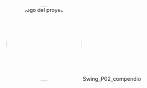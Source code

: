 <p align="center">
  <img width="200" src="https://github.com/Irishongki/GitHub_MarkDown_Practica01/assets/48756218/58dec1af-3d86-4464-b796-f75c48576c14" alt="logo del proyecto" style="border-radius: 50%;>
</p>
<h1 align="center"> Swing_P02_compendio </h1>
